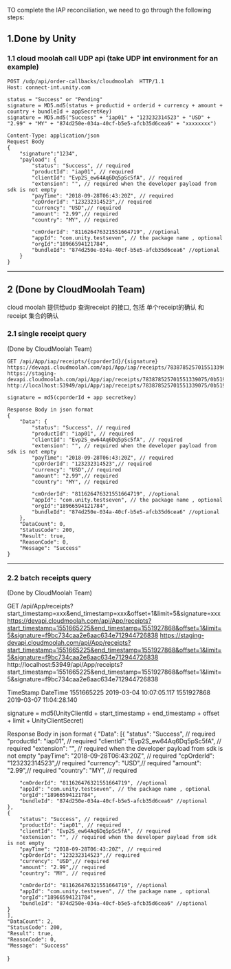 TO complete the IAP reconciliation, we need to go through the following steps:



## 1.Done by Unity

### 1.1 cloud moolah call UDP api (take UDP int environment for an example)

```
POST /udp/api/order-callbacks/cloudmoolah  HTTP/1.1
Host: connect-int.unity.com

status = "Success" or "Pending"
signature = MD5.md5(status + productid + orderid + currency + amount + country + bundleId + appSecretKey)
signature = MD5.md5("Success" + "iap01" + "123232314523" + "USD" + "2.99" + "MY" + "874d250e-034a-40cf-b5e5-afcb35d6cea6" + "xxxxxxxx")

Content-Type: application/json
Request Body
{
	"signature":"1234", 
	"payload": {
	    "status": "Success", // required
	    "productId": "iap01", // required
	    "clientId": "Evp2S_ew64Aq6Dq5pSc5fA", // required
	    "extension": "", // required when the developer payload from sdk is not empty
	    "payTime": "2018-09-28T06:43:20Z", // required
	    "cpOrderId": "123232314523",// required
	    "currency": "USD",// required
	    "amount": "2.99",// required
	    "country": "MY", // required

	    "cmOrderId": "811626476321551664719", //optional
	    "appId": "com.unity.testseven", // the package name , optional
	    "orgId":"18966594121784",
	    "bundleId": "874d250e-034a-40cf-b5e5-afcb35d6cea6" //optional
	}
}
```

---------------------------------------------------------------------------------


## 2 (Done by CloudMoolah Team)

cloud moolah 提供给udp 查询receipt 的接口, 包括 单个receipt的确认 和 receipt 集合的确认

### 2.1 single receipt query

(Done by CloudMoolah Team)
```
GET /api/App/iap/receipts/{cporderId}/{signature}
https://devapi.cloudmoolah.com/api/App/iap/receipts/783878525701551339075/0b519af6905564d482de9c0bfc1138f0
https://staging-devapi.cloudmoolah.com/api/App/iap/receipts/783878525701551339075/0b519af6905564d482de9c0bfc1138f0
http://localhost:53949/api/App/iap/receipts/783878525701551339075/0b519af6905564d482de9c0bfc1138f0

signature = md5(cporderId + app secretkey)

Response Body in json format
{
    "Data": {
	    "status": "Success", // required
	    "productId": "iap01", // required
	    "clientId": "Evp2S_ew64Aq6Dq5pSc5fA", // required
	    "extension": "", // required when the developer payload from sdk is not empty
	    "payTime": "2018-09-28T06:43:20Z", // required
	    "cpOrderId": "123232314523",// required
	    "currency": "USD",// required
	    "amount": "2.99",// required
	    "country": "MY", // required

	    "cmOrderId": "811626476321551664719", //optional
	    "appId": "com.unity.testseven", // the package name , optional
	    "orgId":"18966594121784",
	    "bundleId": "874d250e-034a-40cf-b5e5-afcb35d6cea6" //optional
	},
    "DataCount": 0,
    "StatusCode": 200,
    "Result": true,
    "ReasonCode": 0,
    "Message": "Success"
}
```
-------------------------------------------------------------------------------


### 2.2 batch receipts query

(Done by CloudMoolah Team)

GET /api/App/receipts?start_timestamp=xxx&end_timestamp=xxx&offset=1&limit=5&signature=xxx
https://devapi.cloudmoolah.com/api/App/receipts?start_timestamp=1551665225&end_timestamp=1551927868&offset=1&limit=5&signature=f9bc734caa2e6aac634e712944726838
https://staging-devapi.cloudmoolah.com/api/App/receipts?start_timestamp=1551665225&end_timestamp=1551927868&offset=1&limit=5&signature=f9bc734caa2e6aac634e712944726838
http://localhost:53949/api/App/receipts?start_timestamp=1551665225&end_timestamp=1551927868&offset=1&limit=5&signature=f9bc734caa2e6aac634e712944726838

TimeStamp	DateTime
1551665225	2019-03-04 10:07:05.117
1551927868	2019-03-07 11:04:28.140

signature = md5(UnityClientId + start_timestamp + end_timestamp + offset + limit + UnityClientSecret)

Response Body in json format
{
    "Data": [{
	    "status": "Success", // required
	    "productId": "iap01", // required
	    "clientId": "Evp2S_ew64Aq6Dq5pSc5fA", // required
	    "extension": "", // required when the developer payload from sdk is not empty
	    "payTime": "2018-09-28T06:43:20Z", // required
	    "cpOrderId": "123232314523",// required
	    "currency": "USD",// required
	    "amount": "2.99",// required
	    "country": "MY", // required

	    "cmOrderId": "811626476321551664719", //optional
	    "appId": "com.unity.testseven", // the package name , optional
	    "orgId":"18966594121784",
	    "bundleId": "874d250e-034a-40cf-b5e5-afcb35d6cea6" //optional
	},
	{
	    "status": "Success", // required
	    "productId": "iap01", // required
	    "clientId": "Evp2S_ew64Aq6Dq5pSc5fA", // required
	    "extension": "", // required when the developer payload from sdk is not empty
	    "payTime": "2018-09-28T06:43:20Z", // required
	    "cpOrderId": "123232314523",// required
	    "currency": "USD",// required
	    "amount": "2.99",// required
	    "country": "MY", // required

	    "cmOrderId": "811626476321551664719", //optional
	    "appId": "com.unity.testseven", // the package name , optional
	    "orgId":"18966594121784",
	    "bundleId": "874d250e-034a-40cf-b5e5-afcb35d6cea6" //optional
	}
    ],
    "DataCount": 2,
    "StatusCode": 200,
    "Result": true,
    "ReasonCode": 0,
    "Message": "Success"
}

